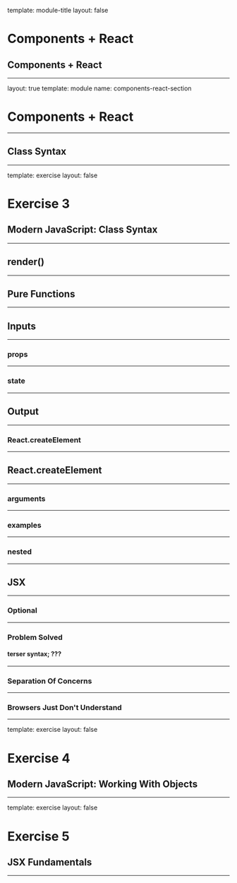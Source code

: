 
template: module-title
layout: false

# Components + React
## Components + React

---

layout: true
template: module
name: components-react-section

# Components + React

---

## Class Syntax

---
template: exercise
layout: false

# Exercise 3
## Modern JavaScript: Class Syntax

---

## render()

---

## Pure Functions

---

## Inputs

---

### props

---

### state

---

## Output

---

### React.createElement

---

## React.createElement

---

###  arguments

---

###  examples

---

###  nested

---
## JSX

---

### Optional

---

### Problem Solved

####   terser syntax; ???

---

### Separation Of Concerns

---

### Browsers Just Don't Understand

---

template: exercise
layout: false

# Exercise 4
## Modern JavaScript: Working With Objects

---
template: exercise
layout: false

# Exercise 5
## JSX Fundamentals

---
